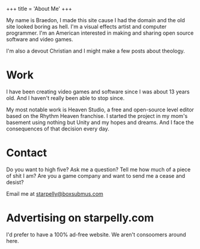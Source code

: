 +++
title = 'About Me'
+++

My name is Braedon, I made this site cause I had the domain and the old site looked boring as hell.
I'm a visual effects artist and computer programmer. I'm an American interested in making and sharing open source software and video games.

I'm also a devout Christian and I might make a few posts about theology.

# Work

I have been creating video games and software since I was about 13 years old. And I haven't really been able to stop since.

My most notable work is Heaven Studio, a free and open-source level editor based on the Rhythm Heaven franchise. I started the project
in my mom's basement using nothing but Unity and my hopes and dreams. And I face the consequences of that decision every day.

# Contact

Do you want to high five? Ask me a question? Tell me how much of a piece of shit I am? Are you a game company and want to send me a cease and desist?

Email me at starpelly@boxsubmus.com

# Advertising on starpelly.com

I'd prefer to have a 100% ad-free website. We aren't consoomers around here.